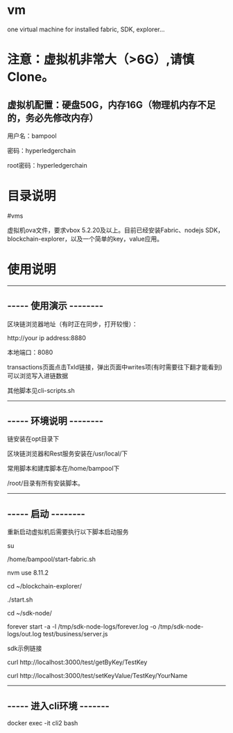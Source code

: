 # vm
one virtual machine for installed fabric, SDK, explorer...

# 注意：虚拟机非常大（>6G）,请慎Clone。


## 虚拟机配置：硬盘50G，内存16G（物理机内存不足的，务必先修改内存）

用户名：bampool

密码：hyperledgerchain

root密码：hyperledgerchain


# 目录说明

#vms

虚拟机ova文件，要求vbox 5.2.20及以上。目前已经安装Fabric、nodejs SDK，blockchain-explorer，以及一个简单的key，value应用。

# 使用说明

---------------------------
-----  使用演示    --------
---------------------------
区块链浏览器地址（有时正在同步，打开较慢）：

http://your ip address:8880

本地端口：8080

transactions页面点击TxId链接，弹出页面中writes项(有时需要往下翻才能看到)可以浏览写入进链数据

其他脚本见cli-scripts.sh

---------------------------
-----  环境说明    --------
---------------------------
链安装在opt目录下

区块链浏览器和Rest服务安装在/usr/local/下

常用脚本和建库脚本在/home/bampool下

/root/目录有所有安装脚本。


---------------------------
-----  启动    --------
---------------------------
重新启动虚拟机后需要执行以下脚本启动服务

su

/home/bampool/start-fabric.sh

nvm use 8.11.2

cd ~/blockchain-explorer/

./start.sh

cd ~/sdk-node/

forever start -a -l /tmp/sdk-node-logs/forever.log -o /tmp/sdk-node-logs/out.log test/business/server.js

sdk示例链接

 curl http://localhost:3000/test/getByKey/TestKey
 
 curl http://localhost:3000/test/setKeyValue/TestKey/YourName

---------------------------
----- 进入cli环境   -------
---------------------------
docker exec -it cli2 bash
